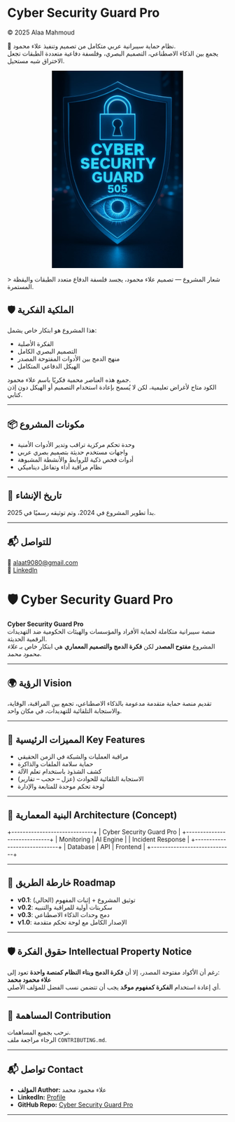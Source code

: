 # Cyber Security Guard Pro  
© 2025 Alaa Mahmoud

🔐 نظام حماية سيبرانية عربي متكامل من تصميم وتنفيذ علاء محمود.  
يجمع بين الذكاء الاصطناعي، التصميم البصري، وفلسفة دفاعية متعددة الطبقات تجعل الاختراق شبه مستحيل.
<p align="center">
  <img src="WhatsApp%20Image%202025-09-07%20at%2006.37.44_a7576b4b.jpg" alt="شعار Cyber Security Guard Pro" width="300"/>
</p>
> شعار المشروع — تصميم علاء محمود، يجسد فلسفة الدفاع متعدد الطبقات واليقظة المستمرة.


## 🛡️ الملكية الفكرية

هذا المشروع هو ابتكار خاص يشمل:
- الفكرة الأصلية
- التصميم البصري الكامل
- منهج الدمج بين الأدوات المفتوحة المصدر
- الهيكل الدفاعي المتكامل

جميع هذه العناصر محمية فكريًا باسم علاء محمود.  
الكود متاح لأغراض تعليمية، لكن لا يُسمح بإعادة استخدام التصميم أو الهيكل دون إذن كتابي.

---

## 📦 مكونات المشروع

- وحدة تحكم مركزية تراقب وتدير الأدوات الأمنية
- واجهات مستخدم حديثة بتصميم بصري عربي
- أدوات فحص ذكية للروابط والأنشطة المشبوهة
- نظام مراقبة أداء وتفاعل ديناميكي

---

## 📅 تاريخ الإنشاء

بدأ تطوير المشروع في 2024، وتم توثيقه رسميًا في 2025.

---

## 📬 للتواصل

📧 alaat9080@gmail.com  
🔗 [LinkedIn](https://www.linkedin.com/in/alaa-mahmoud-mohamed-918aba378)


# 🛡️ Cyber Security Guard Pro

**Cyber Security Guard Pro**  
منصة سيبرانية متكاملة لحماية الأفراد والمؤسسات والهيئات الحكومية ضد التهديدات الرقمية الحديثة.  
المشروع **مفتوح المصدر** لكن **فكرة الدمج والتصميم المعماري** هي ابتكار خاص بـ *علاء محمود محمد*.

---

## 🌍 الرؤية Vision
تقديم منصة حماية متقدمة مدعومة بالذكاء الاصطناعي، تجمع بين المراقبة، الوقاية، والاستجابة التلقائية للتهديدات، في مكان واحد.

---

## 🚀 المميزات الرئيسية Key Features
- مراقبة العمليات والشبكة في الزمن الحقيقي  
- حماية سلامة الملفات والذاكرة  
- كشف الشذوذ باستخدام تعلم الآلة  
- الاستجابة التلقائية للحوادث (عزل – حجب – تقارير)  
- لوحة تحكم موحدة للمتابعة والإدارة  

---

## 📂 البنية المعمارية Architecture (Concept)

+-----------------------------+
| Cyber Security Guard Pro |
+-----------------------------+
| Monitoring | AI Engine |
| Incident Response |
+-----------------------------+
| Database | API | Frontend |
+-----------------------------+



---

## 📌 خارطة الطريق Roadmap
- **v0.1**: توثيق المشروع + إثبات المفهوم (الحالي)  
- **v0.2**: سكربتات أولية للمراقبة والتنبيه  
- **v0.3**: دمج وحدات الذكاء الاصطناعي  
- **v1.0**: الإصدار الكامل مع لوحة تحكم متقدمة  

---

## 🛡️ حقوق الفكرة Intellectual Property Notice
رغم أن الأكواد مفتوحة المصدر، إلا أن **فكرة الدمج وبناء النظام كمنصة واحدة** تعود إلى:  
**علاء محمود محمد**  
أي إعادة استخدام **الفكرة كمفهوم موحّد** يجب أن تتضمن نسب الفضل للمؤلف الأصلي.

---

## 🤝 المساهمة Contribution
نرحب بجميع المساهمات.  
الرجاء مراجعة ملف `CONTRIBUTING.md`.

---

## 📬 تواصل Contact
- **المؤلف Author:** علاء محمود محمد  
- **LinkedIn:** [Profile](https://www.linkedin.com/in/alaa-mahmoud-mohamed-918aba378)  
- **GitHub Repo:** [Cyber Security Guard Pro](https://github.com/alaat9080-svg/cyber-security-guard-pro)

---


